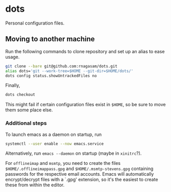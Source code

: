 # dots

Personal configuration files.


## Moving to another machine

Run the following commands to clone repository and set up an alias to ease
usage.

```bash
git clone --bare git@github.com:rnagasam/dots.git
alias dots='git --work-tree=$HOME --git-dir=$HOME/dots/'
dots config status.showUntrackedFiles no
```
Finally,

```bash
dots checkout
```

This might fail if certain configuration files exist in `$HOME`, so be
sure to move them some place else.


### Additional steps

To launch emacs as a daemon on startup, run

```bash
systemctl --user enable --now emacs.service
```
Alternatively, run `emacs --daemon` on startup (maybe in `xinitrc`?).

For `offlineimap` and `msmtp`, you need to create the files
`$HOME/.offlineimappass.gpg` and `$HOME/.msmtp-stevens.gpg` containing
passwords for the respective email accounts.  Emacs will automatically
encrypt/decrypt files with a `.gpg' extension, so it's the easiest to
create these from within the editor.
